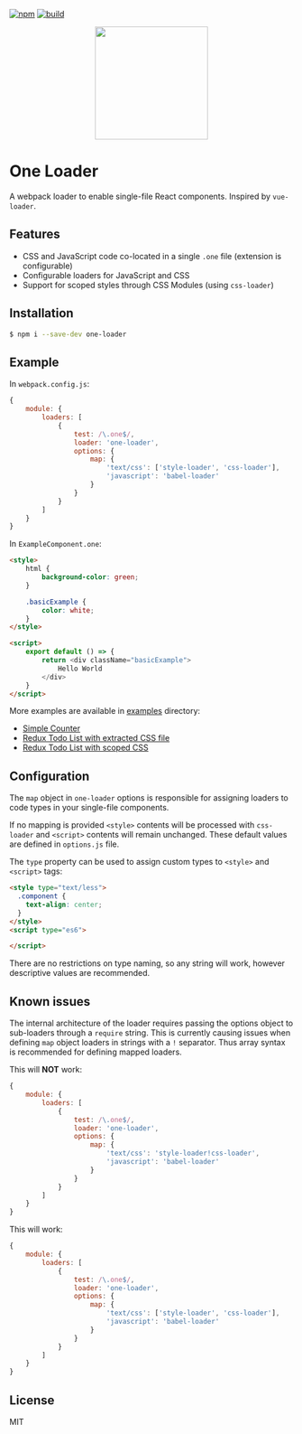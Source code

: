 [![npm][npm]][npm-url]
[![build][build]][build-url]

<div align="center">
  <a href="https://github.com/webpack/webpack">
    <img width="200" height="200"
      src="https://webpack.js.org/assets/icon-square-big.svg">
  </a>
</div>

# One Loader

A webpack loader to enable single-file React components.
Inspired by `vue-loader`.

## Features

* CSS and JavaScript code co-located in a single `.one` file (extension is configurable)
* Configurable loaders for JavaScript and CSS
* Support for scoped styles through CSS Modules (using `css-loader`)

## Installation

```bash
$ npm i --save-dev one-loader
```

## Example

In `webpack.config.js`:

```javascript
{
    module: {
        loaders: [
            {
                test: /\.one$/,
                loader: 'one-loader',
                options: {
                    map: {
                        'text/css': ['style-loader', 'css-loader'],
                        'javascript': 'babel-loader'
                    }
                }
            }
        ]
    }
}
```

In `ExampleComponent.one`:

```html
<style>
    html {
        background-color: green;
    }

    .basicExample {
        color: white;
    }
</style>

<script>
    export default () => {
        return <div className="basicExample">
            Hello World
        </div>
    }
</script>
```

More examples are available in [examples](examples) directory:

* [Simple Counter](examples/01_counter)
* [Redux Todo List with extracted CSS file](examples/02_redux-todos)
* [Redux Todo List with scoped CSS](examples/03_redux-todos-scoped)

## Configuration

The `map` object in `one-loader` options is responsible for assigning loaders to code types in your single-file components.

If no mapping is provided `<style>` contents will be processed with `css-loader` and `<script>` contents will remain unchanged.
These default values are defined in `options.js` file.

The `type` property can be used to assign custom types to `<style>` and `<script>` tags:

```html
<style type="text/less">
  .component {
    text-align: center;
  }
</style>
<script type="es6">

</script>
```

There are no restrictions on type naming, so any string will work, however descriptive values are recommended.

## Known issues

The internal architecture of the loader requires passing the options object to sub-loaders through a `require` string.
This is currently causing issues when defining `map` object loaders in strings with a `!` separator.
Thus array syntax is recommended for defining mapped loaders.

This will **NOT** work:

```javascript
{
    module: {
        loaders: [
            {
                test: /\.one$/,
                loader: 'one-loader',
                options: {
                    map: {
                        'text/css': 'style-loader!css-loader',
                        'javascript': 'babel-loader'
                    }
                }
            }
        ]
    }
}
```

This will work:

```javascript
{
    module: {
        loaders: [
            {
                test: /\.one$/,
                loader: 'one-loader',
                options: {
                    map: {
                        'text/css': ['style-loader', 'css-loader'],
                        'javascript': 'babel-loader'
                    }
                }
            }
        ]
    }
}
```


## License

MIT

[npm]: https://img.shields.io/npm/v/one-loader.svg
[npm-url]: https://npmjs.com/package/one-loader

[build]: https://travis-ci.org/digitalie/one-loader.svg?branch=master
[build-url]: https://travis-ci.org/digitalie/one-loader
